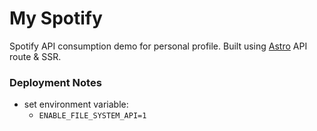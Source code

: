 # My Spotify

Spotify API consumption demo for personal profile. Built using [Astro](https://astro.build) API route & SSR.

### Deployment Notes

- set environment variable:
  - `ENABLE_FILE_SYSTEM_API=1`
